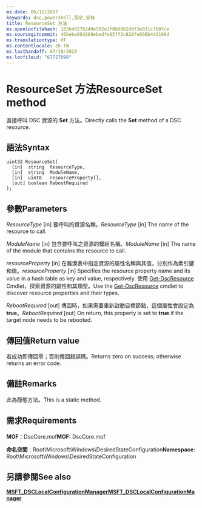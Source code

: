 ```yaml
---
ms.date: 06/12/2017
keywords: dsc,powershell,設定,安裝
title: ResourceSet 方法
ms.openlocfilehash: 18364027b249e502e1f0b8802d9f3e031c7b07ce
ms.sourcegitcommit: 46bebe692689ebedfe65ff2c828fe666b443198d
ms.translationtype: HT
ms.contentlocale: zh-TW
ms.lasthandoff: 07/10/2019
ms.locfileid: "67727098"
---
```

# <a name="resourceset-method"></a><span data-ttu-id="ab760-103">ResourceSet 方法</span><span class="sxs-lookup"><span data-stu-id="ab760-103">ResourceSet method</span></span>

<span data-ttu-id="ab760-104">直接呼叫 DSC 資源的 **Set** 方法。</span><span class="sxs-lookup"><span data-stu-id="ab760-104">Directly calls the **Set** method of a DSC resource.</span></span>

## <a name="syntax"></a><span data-ttu-id="ab760-105">語法</span><span class="sxs-lookup"><span data-stu-id="ab760-105">Syntax</span></span>

```mof
uint32 ResourceSet(
  [in]  string  ResourceType,
  [in]  string  ModuleName,
  [in]  uint8   resourceProperty[],
  [out] boolean RebootRequired
);
```

## <a name="parameters"></a><span data-ttu-id="ab760-106">參數</span><span class="sxs-lookup"><span data-stu-id="ab760-106">Parameters</span></span>

<span data-ttu-id="ab760-107">*ResourceType* \[in\] 要呼叫的資源名稱。</span><span class="sxs-lookup"><span data-stu-id="ab760-107">*ResourceType* \[in\] The name of the resource to call.</span></span>

<span data-ttu-id="ab760-108">*ModuleName* \[in\] 包含要呼叫之資源的模組名稱。</span><span class="sxs-lookup"><span data-stu-id="ab760-108">*ModuleName* \[in\] The name of the module that contains the resource to call.</span></span>

<span data-ttu-id="ab760-109">*resourceProperty* \[in\] 在雜湊表中指定資源的屬性名稱與其值，分別作為索引鍵和值。</span><span class="sxs-lookup"><span data-stu-id="ab760-109">*resourceProperty* \[in\] Specifies the resource property name and its value in a hash table as key and value, respectively.</span></span> <span data-ttu-id="ab760-110">使用 [Get-DscResource](/powershell/module/PSDesiredStateConfiguration/Get-DscResource) Cmdlet，探索資源的屬性和其類型。</span><span class="sxs-lookup"><span data-stu-id="ab760-110">Use the [Get-DscResource](/powershell/module/PSDesiredStateConfiguration/Get-DscResource) cmdlet to discover resource properties and their types.</span></span>

<span data-ttu-id="ab760-111">*RebootRequired* \[out\] 傳回時，如果需要重新啟動目標節點，這個屬性會設定為 **true**。</span><span class="sxs-lookup"><span data-stu-id="ab760-111">*RebootRequired* \[out\] On return, this property is set to **true** if the target node needs to be rebooted.</span></span>

## <a name="return-value"></a><span data-ttu-id="ab760-112">傳回值</span><span class="sxs-lookup"><span data-stu-id="ab760-112">Return value</span></span>

<span data-ttu-id="ab760-113">若成功即傳回零；否則傳回錯誤碼。</span><span class="sxs-lookup"><span data-stu-id="ab760-113">Returns zero on success; otherwise returns an error code.</span></span>

## <a name="remarks"></a><span data-ttu-id="ab760-114">備註</span><span class="sxs-lookup"><span data-stu-id="ab760-114">Remarks</span></span>

<span data-ttu-id="ab760-115">此為靜態方法。</span><span class="sxs-lookup"><span data-stu-id="ab760-115">This is a static method.</span></span>

## <a name="requirements"></a><span data-ttu-id="ab760-116">需求</span><span class="sxs-lookup"><span data-stu-id="ab760-116">Requirements</span></span>

<span data-ttu-id="ab760-117">**MOF**：DscCore.mof</span><span class="sxs-lookup"><span data-stu-id="ab760-117">**MOF:** DscCore.mof</span></span>

<span data-ttu-id="ab760-118">**命名空間**：Root\Microsoft\Windows\DesiredStateConfiguration</span><span class="sxs-lookup"><span data-stu-id="ab760-118">**Namespace**: Root\Microsoft\Windows\DesiredStateConfiguration</span></span>

## <a name="see-also"></a><span data-ttu-id="ab760-119">另請參閱</span><span class="sxs-lookup"><span data-stu-id="ab760-119">See also</span></span>

[<span data-ttu-id="ab760-120">**MSFT_DSCLocalConfigurationManager**</span><span class="sxs-lookup"><span data-stu-id="ab760-120">**MSFT_DSCLocalConfigurationManager**</span></span>](msft-dsclocalconfigurationmanager.md)
